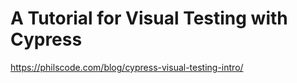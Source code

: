 # A Tutorial for Visual Testing with Cypress

https://philscode.com/blog/cypress-visual-testing-intro/
